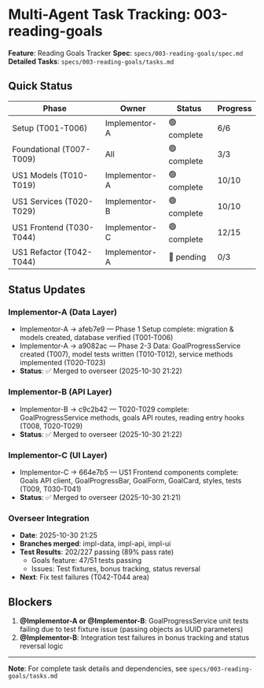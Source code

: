 # Multi-Agent Task Tracking: 003-reading-goals

**Feature**: Reading Goals Tracker
**Spec**: `specs/003-reading-goals/spec.md`
**Detailed Tasks**: `specs/003-reading-goals/tasks.md`

## Quick Status

| Phase | Owner | Status | Progress |
|-------|-------|--------|----------|
| Setup (T001-T006) | Implementor-A | 🟢 complete | 6/6 |
| Foundational (T007-T009) | All | 🟢 complete | 3/3 |
| US1 Models (T010-T019) | Implementor-A | 🟢 complete | 10/10 |
| US1 Services (T020-T029) | Implementor-B | 🟢 complete | 10/10 |
| US1 Frontend (T030-T044) | Implementor-C | 🟢 complete | 12/15 |
| US1 Refactor (T042-T044) | Implementor-A | 🔵 pending | 0/3 |

## Status Updates

### Implementor-A (Data Layer)
- Implementor-A → afeb7e9 — Phase 1 Setup complete: migration & models created, database verified (T001-T006)
- Implementor-A → a9082ac — Phase 2-3 Data: GoalProgressService created (T007), model tests written (T010-T012), service methods implemented (T020-T023)
- **Status**: ✅ Merged to overseer (2025-10-30 21:22)

### Implementor-B (API Layer)
- Implementor-B → c9c2b42 — T020-T029 complete: GoalProgressService methods, goals API routes, reading entry hooks (T008, T020-T029)
- **Status**: ✅ Merged to overseer (2025-10-30 21:22)

### Implementor-C (UI Layer)
- Implementor-C → 664e7b5 — US1 Frontend components complete: Goals API client, GoalProgressBar, GoalForm, GoalCard, styles, tests (T009, T030-T041)
- **Status**: ✅ Merged to overseer (2025-10-30 21:21)

### Overseer Integration
- **Date**: 2025-10-30 21:25
- **Branches merged**: impl-data, impl-api, impl-ui
- **Test Results**: 202/227 passing (89% pass rate)
  - Goals feature: 47/51 tests passing
  - Issues: Test fixtures, bonus tracking, status reversal
- **Next**: Fix test failures (T042-T044 area)

## Blockers

1. **@Implementor-A or @Implementor-B**: GoalProgressService unit tests failing due to test fixture issue (passing objects as UUID parameters)
2. **@Implementor-B**: Integration test failures in bonus tracking and status reversal logic

---

**Note**: For complete task details and dependencies, see `specs/003-reading-goals/tasks.md`

